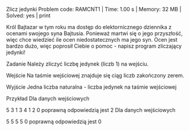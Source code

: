 Zlicz jedynki
Problem code: RAMCNT1 | Time: 1.00 s | Memory: 32 MB | Solved: yes | print

Król Bajtazar w tym roku ma dostęp do elektornicznego dziennika z ocenami swojego syna Bajtusia. Ponieważ martwi się o jego przyszłość, więc chce wiedzieć ile ocen niedostatecznych ma jego syn. Ocen jest bardzo dużo, więc poprosił Ciebie o pomoc - napisz program zliczający jedynki!

Zadanie
Należy zliczyć liczbę jedynek (liczb 1) na wejściu.

Wejście
Na taśmie wejściowej znajduje się ciąg liczb zakończony zerem.

Wyjście
Jedna liczba naturalna - liczba jedynek na taśmie wejściowej

Przykład
Dla danych wejściowych

5 3 1 3 4 1 2 0
poprawną odpowiedzią jest
2
Dla danych wejściowych

5 5 5 5 0
poprawną odpowiedzią jest
0
